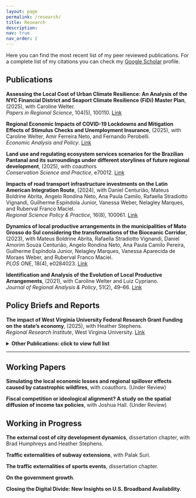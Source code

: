 ```yaml
---
layout: page
permalink: /research/
title: Research
description: 
nav: true
nav_order: 2
---
```


Here you can find the most recent list of my peer reviewed publications. For a complete list of my citations you can check my <a href='https://scholar.google.com/citations?user=g-H-RbMAAAAJ&hl=en'>Google Scholar</a> profile.


## Publications

**Assessing the Local Cost of Urban Climate Resilience: An Analysis of the NYC Financial District and Seaport Climate Resilience (FiDi) Master Plan**, (2025), with Caroline Welter.  
  *Papers in Regional Science*, 104(5), 100110. [Link](https://doi.org/10.1016/j.pirs.2025.100110)

**Regional Economic Impacts of COVID-19 Lockdowns and Mitigation Effects of Stimulus Checks and Unemployment Insurance**, (2025), with Caroline Welter, Amir Ferreira Neto, and Fernando Perobelli.  
  *Economic Analysis and Policy*. [Link](https://doi.org/10.1016/j.eap.2025.08.029)

**Land use and regulating ecosystem services scenarios for the Brazilian Pantanal and its surroundings under different storylines of future regional development**, (2025), with coauthors  
  *Conservation Science and Practice*, e70012. [Link](https://doi.org/10.1111/csp2.70012)

**Impacts of road transport infrastructure investments on the Latin American Integration Route**, (2024), with Daniel Centurião, Mateus Boldrine Abrita, Angelo Rondina Neto, Ana Paula Camilo, Rafaella Stradiotto Vignandi, Guilherme Espíndola Junior, Vanessa Weber, Nelagley Marques, and Ruberval Franco Maciel.  
  *Regional Science Policy & Practice*, 16(8), 100061. [Link](https://doi.org/10.1016/j.rspp.2024.100061)

**Dynamics of local productive arrangements in the municipalities of Mato Grosso do Sul considering the transformations of the Bioceanic Corridor**, (2023), with Mateus Boldrine Abrita, Rafaella Stradiotto Vignandi, Daniel Amorim Souza Centurião, Angelo Rondina Neto, Ana Paula Camilo Pereira, Guilherme Espíndola Junior, Nelagley Marques, Vanessa Aparecida de Moraes Weber, and Ruberval Franco Maciel.  
  *PLOS ONE*, 18(4), e0284023. [Link](https://doi.org/10.1371/journal.pone.0284023)

**Identification and Analysis of the Evolution of Local Productive Arrangements**, (2021), with Caroline Welter and Luiz Cypriano.  
  *Journal of Regional Analysis & Policy*, 51(2), 49–66. [Link](https://jrip.scholasticahq.com/article/18918)

## Policy Briefs and Reports

**The impact of West Virginia University Federal Research Grant Funding on the state’s economy**, (2025), with Heather Stephens.  
  *Regional Research Institute*, West Virginia University. [Link](https://researchrepository.wvu.edu/rri_pubs/226/)


<details>
  <summary><strong>Other Publications: click to view full list</strong></summary>

{% bibliography
   --file papers
   --query @*[language=pt]
   --group_by year
   --group_order descending
   --details false
   --template bib_compact
%}

</details>


---

## Working Papers

**Simulating the local economic losses and regional spillover effects caused by catastrophic wildfires**, with coauthors. (Under Review)  

**Fiscal competition or ideological alignment? A study on the spatial diffusion of income tax policies**, with Joshua Hall. (Under Review)    

## Working in Progress

**The external cost of city development dynamics**, dissertation chapter, with Brad Humphreys and Heather Stephens.  

**Traffic externalities of subway extensions**, with Palak Suri.  

**The traffic externalities of sports events**, dissertation chapter.  

**On the government growth**.  

**Closing the Digital Divide: New Insights on U.S. Broadband Availability**.